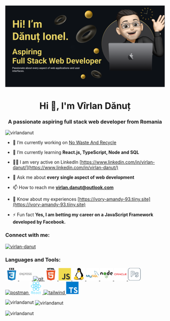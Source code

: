 ![my banner](https://github.com/virlandanut/virlandanut/blob/main/banner.png)

<h1 align="center">Hi 👋, I'm Vîrlan Dănuț</h1>
<h3 align="center">A passionate aspiring full stack web developer from Romania</h3>

<p align="left"> <img src="https://komarev.com/ghpvc/?username=virlandanut&label=Profile%20views&color=0e75b6&style=flat" alt="virlandanut" /> </p>

- 🔭 I’m currently working on [No Waste And Recycle](https://github.com/virlandanut/NoWasteAndRecycle)

- 🌱 I’m currently learning **React.js, TypeScript, Node and SQL**

- 👨‍💻 I am very active on LinkedIn [https://www.linkedin.com/in/virlan-danut/](https://www.linkedin.com/in/virlan-danut/)

- 💬 Ask me about **every single aspect of web development**

- 📫 How to reach me **virlan.danut@outlook.com**

- 📄 Know about my experiences [https://ivory-amandy-93.tiiny.site](https://ivory-amandy-93.tiiny.site)

- ⚡ Fun fact **Yes, I am betting my career on a JavaScript Framework developed by Facebook.**

<h3 align="left">Connect with me:</h3>
<p align="left">
<a href="https://linkedin.com/in/virlan-danut" target="blank"><img align="center" src="https://raw.githubusercontent.com/rahuldkjain/github-profile-readme-generator/master/src/images/icons/Social/linked-in-alt.svg" alt="virlan-danut" height="30" width="40" /></a>
</p>

<h3 align="left">Languages and Tools:</h3>
<p align="left">
  <a href="https://www.w3schools.com/css/" target="_blank" rel="noreferrer">
    <img src="https://raw.githubusercontent.com/devicons/devicon/master/icons/css3/css3-original-wordmark.svg" alt="css3" width="40" height="40"/>
  </a>
  <a href="https://expressjs.com" target="_blank" rel="noreferrer">
    <img src="https://raw.githubusercontent.com/devicons/devicon/master/icons/express/express-original-wordmark.svg" alt="express" width="40" height="40"/>
  </a>
  <a href="https://git-scm.com/" target="_blank" rel="noreferrer">
    <img src="https://www.vectorlogo.zone/logos/git-scm/git-scm-icon.svg" alt="git" width="40" height="40"/>
  </a>
  <a href="https://www.w3.org/html/" target="_blank" rel="noreferrer">
    <img src="https://raw.githubusercontent.com/devicons/devicon/master/icons/html5/html5-original-wordmark.svg" alt="html5" width="40" height="40"/>
  </a>
  <a href="https://developer.mozilla.org/en-US/docs/Web/JavaScript" target="_blank" rel="noreferrer">
    <img src="https://raw.githubusercontent.com/devicons/devicon/master/icons/javascript/javascript-original.svg" alt="javascript" width="40" height="40"/>
  </a>
  <a href="https://www.linux.org/" target="_blank" rel="noreferrer">
    <img src="https://raw.githubusercontent.com/devicons/devicon/master/icons/linux/linux-original.svg" alt="linux" width="40" height="40"/>
  </a>
  <a href="https://www.mysql.com/" target="_blank" rel="noreferrer">
    <img src="https://raw.githubusercontent.com/devicons/devicon/master/icons/mysql/mysql-original-wordmark.svg" alt="mysql" width="40" height="40"/>
  </a>
  <a href="https://nodejs.org" target="_blank" rel="noreferrer">
    <img src="https://raw.githubusercontent.com/devicons/devicon/master/icons/nodejs/nodejs-original-wordmark.svg" alt="nodejs" width="40" height="40"/>
  </a>
  <a href="https://www.oracle.com/" target="_blank" rel="noreferrer">
    <img src="https://raw.githubusercontent.com/devicons/devicon/master/icons/oracle/oracle-original.svg" alt="oracle" width="40" height="40"/>
  </a>
  <a href="https://www.photoshop.com/en" target="_blank" rel="noreferrer">
    <img src="https://raw.githubusercontent.com/devicons/devicon/master/icons/photoshop/photoshop-line.svg" alt="photoshop" width="40" height="40"/>
  </a>
  <a href="https://postman.com" target="_blank" rel="noreferrer">
    <img src="https://www.vectorlogo.zone/logos/getpostman/getpostman-icon.svg" alt="postman" width="40" height="40"/>
  </a>
  <a href="https://reactjs.org/" target="_blank" rel="noreferrer">
    <img src="https://raw.githubusercontent.com/devicons/devicon/master/icons/react/react-original-wordmark.svg" alt="react" width="40" height="40"/>
  </a>
  <a href="https://tailwindcss.com/" target="_blank" rel="noreferrer">
    <img src="https://www.vectorlogo.zone/logos/tailwindcss/tailwindcss-icon.svg" alt="tailwind" width="40" height="40"/>
  </a>
  <a href="https://www.typescriptlang.org/" target="_blank" rel="noreferrer">
    <img src="https://raw.githubusercontent.com/devicons/devicon/master/icons/typescript/typescript-original.svg" alt="typescript" width="40" height="40"/>
  </a>
</p>


<p><img align="left" src="https://github-readme-stats.vercel.app/api/top-langs?username=virlandanut&show_icons=true&locale=en&layout=compact" alt="virlandanut" /></p>

<p>&nbsp;<img align="center" src="https://github-readme-stats.vercel.app/api?username=virlandanut&show_icons=true&locale=en" alt="virlandanut" /></p>

<p><img align="center" src="https://github-readme-streak-stats.herokuapp.com/?user=virlandanut&" alt="virlandanut" /></p>
